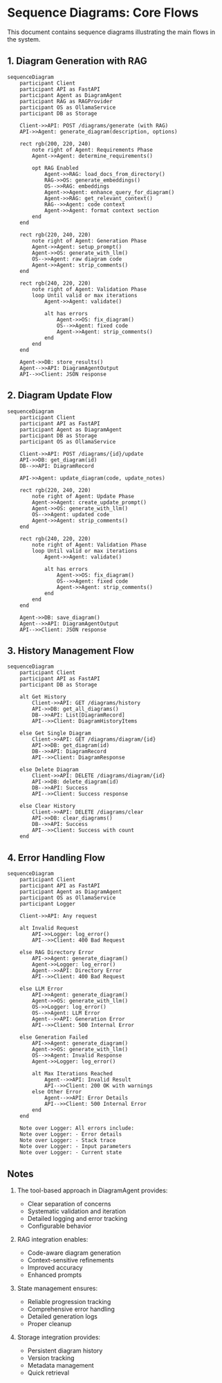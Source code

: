 # Sequence Diagrams: Core Flows

This document contains sequence diagrams illustrating the main flows in the system.

## 1. Diagram Generation with RAG

```mermaid
sequenceDiagram
    participant Client
    participant API as FastAPI
    participant Agent as DiagramAgent
    participant RAG as RAGProvider
    participant OS as OllamaService
    participant DB as Storage
    
    Client->>API: POST /diagrams/generate (with RAG)
    API->>Agent: generate_diagram(description, options)
    
    rect rgb(200, 220, 240)
        note right of Agent: Requirements Phase
        Agent->>Agent: determine_requirements()
        
        opt RAG Enabled
            Agent->>RAG: load_docs_from_directory()
            RAG->>OS: generate_embeddings()
            OS-->>RAG: embeddings
            Agent->>Agent: enhance_query_for_diagram()
            Agent->>RAG: get_relevant_context()
            RAG-->>Agent: code context
            Agent->>Agent: format context section
        end
    end
    
    rect rgb(220, 240, 220)
        note right of Agent: Generation Phase
        Agent->>Agent: setup_prompt()
        Agent->>OS: generate_with_llm()
        OS-->>Agent: raw diagram code
        Agent->>Agent: strip_comments()
    end
    
    rect rgb(240, 220, 220)
        note right of Agent: Validation Phase
        loop Until valid or max iterations
            Agent->>Agent: validate()
            
            alt has errors
                Agent->>OS: fix_diagram()
                OS-->>Agent: fixed code
                Agent->>Agent: strip_comments()
            end
        end
    end
    
    Agent->>DB: store_results()
    Agent-->>API: DiagramAgentOutput
    API-->>Client: JSON response
```

## 2. Diagram Update Flow

```mermaid
sequenceDiagram
    participant Client
    participant API as FastAPI
    participant Agent as DiagramAgent
    participant DB as Storage
    participant OS as OllamaService
    
    Client->>API: POST /diagrams/{id}/update
    API->>DB: get_diagram(id)
    DB-->>API: DiagramRecord
    
    API->>Agent: update_diagram(code, update_notes)
    
    rect rgb(220, 240, 220)
        note right of Agent: Update Phase
        Agent->>Agent: create_update_prompt()
        Agent->>OS: generate_with_llm()
        OS-->>Agent: updated code
        Agent->>Agent: strip_comments()
    end
    
    rect rgb(240, 220, 220)
        note right of Agent: Validation Phase
        loop Until valid or max iterations
            Agent->>Agent: validate()
            
            alt has errors
                Agent->>OS: fix_diagram()
                OS-->>Agent: fixed code
                Agent->>Agent: strip_comments()
            end
        end
    end
    
    Agent->>DB: save_diagram()
    Agent-->>API: DiagramAgentOutput
    API-->>Client: JSON response
```

## 3. History Management Flow

```mermaid
sequenceDiagram
    participant Client
    participant API as FastAPI
    participant DB as Storage
    
    alt Get History
        Client->>API: GET /diagrams/history
        API->>DB: get_all_diagrams()
        DB-->>API: List[DiagramRecord]
        API-->>Client: DiagramHistoryItems
        
    else Get Single Diagram
        Client->>API: GET /diagrams/diagram/{id}
        API->>DB: get_diagram(id)
        DB-->>API: DiagramRecord
        API-->>Client: DiagramResponse
        
    else Delete Diagram
        Client->>API: DELETE /diagrams/diagram/{id}
        API->>DB: delete_diagram(id)
        DB-->>API: Success
        API-->>Client: Success response
        
    else Clear History
        Client->>API: DELETE /diagrams/clear
        API->>DB: clear_diagrams()
        DB-->>API: Success
        API-->>Client: Success with count
    end
```

## 4. Error Handling Flow

```mermaid
sequenceDiagram
    participant Client
    participant API as FastAPI
    participant Agent as DiagramAgent
    participant OS as OllamaService
    participant Logger

    Client->>API: Any request
    
    alt Invalid Request
        API->>Logger: log_error()
        API-->>Client: 400 Bad Request
        
    else RAG Directory Error
        API->>Agent: generate_diagram()
        Agent->>Logger: log_error()
        Agent-->>API: Directory Error
        API-->>Client: 400 Bad Request
        
    else LLM Error
        API->>Agent: generate_diagram()
        Agent->>OS: generate_with_llm()
        OS->>Logger: log_error()
        OS-->>Agent: LLM Error
        Agent-->>API: Generation Error
        API-->>Client: 500 Internal Error
        
    else Generation Failed
        API->>Agent: generate_diagram()
        Agent->>OS: generate_with_llm()
        OS-->>Agent: Invalid Response
        Agent->>Logger: log_error()
        
        alt Max Iterations Reached
            Agent-->>API: Invalid Result
            API-->>Client: 200 OK with warnings
        else Other Error
            Agent-->>API: Error Details
            API-->>Client: 500 Internal Error
        end
    end

    Note over Logger: All errors include:
    Note over Logger: - Error details
    Note over Logger: - Stack trace
    Note over Logger: - Input parameters 
    Note over Logger: - Current state
```

## Notes

1. The tool-based approach in DiagramAgent provides:
   - Clear separation of concerns
   - Systematic validation and iteration
   - Detailed logging and error tracking
   - Configurable behavior

2. RAG integration enables:
   - Code-aware diagram generation
   - Context-sensitive refinements
   - Improved accuracy
   - Enhanced prompts

3. State management ensures:
   - Reliable progression tracking
   - Comprehensive error handling
   - Detailed generation logs
   - Proper cleanup

4. Storage integration provides:
   - Persistent diagram history
   - Version tracking
   - Metadata management
   - Quick retrieval
